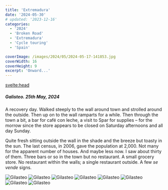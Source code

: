 ```yaml
---
title: 'Extremadura'
date: '2024-05-30'
# updated: '2023-12-16'
categories:
  - '2024'
  - 'Broken Road'
  - 'Extremadura'
  - 'Cycle touring'
  - 'Spain'

coverImage: /images/2024/05/2024-05-17-141853.jpg
coverWidth: 16
coverHeight: 9
excerpt: 'Onward...'
---
```


<script>
	import Callout from '$lib/components/Callout.svelte'
  import Img from '$lib/components/Img.svelte'
</script>

<svelte:head>

<title>2024 Europe</title>
</svelte:head>

<section class="card">

<h5>
  	Galisteo. 25th May, 2024
</h5>

<p>A recovery day. Walked steeply to the wall around town and strolled around the outside. Then up on to the wall ramparts for a while. Then through the town a bit, a bar for caf&eacute; con leche, a visit to Spar for supplies &ndash; for the morrow since the store appears to be closed on Saturday afternoons and all day Sunday. </p>
<p>Quite fresh sitting outside the wall in the shade and the breeze but toasty in the sun. The last census, in 2006, gave the population at 2,000. Not many for the apparent number of houses. And maybe less now. I saw about thirty of them. Three bars or so in the town but no restaurant. A small grocery store. No restaurant within the walls; a single restaurant outside. A few <i>se vende</i> signs.</p>

<Img
  src="/images/2024/05/2024-05-25-113358.jpg"
  alt="Gilasteo" 
/>
<Img
  src="/images/2024/05/2024-05-25-113457.jpg"
  alt="Gilasteo" 
/>
<Img
  src="/images/2024/05/2024-05-25-113707.jpg"
  alt="Gilasteo" 
  caption="My accommodation: La Pension del Parador"
/>
<Img
  src="/images/2024/05/2024-05-25-113855.jpg"
  alt="Gilasteo"
  caption="Up snugly against the old walls." 
/>
<Img
  src="/images/2024/05/2024-05-25-114055.jpg"
  alt="Gilasteo" 
/>
<Img
  src="/images/2024/05/2024-05-25-120325.jpg"
  alt="Gilasteo" 
/>
<Img
  src="/images/2024/05/2024-05-25-121110.jpg"
  alt="Gilasteo" 
  caption="Up on the ramparts"
/>
<Img
  src="/images/2024/05/2024-05-25-121512.jpg"
  alt="Gilasteo" 
/>

</section>
